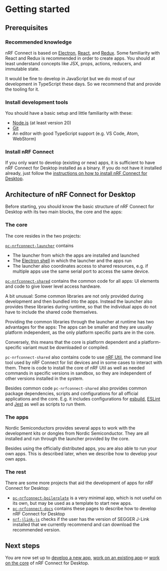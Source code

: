 ---
---

# Getting started

## Prerequisites

### Recommended knowledge

nRF Connect is based on [Electron](https://electron.atom.io/),
[React](https://facebook.github.io/react/), and [Redux](http://redux.js.org/).
Some familiarity with React and Redux is recommended in order to create apps.
You should at least understand concepts like JSX, props, actions, reducers, and
immutable state.

It would be fine to develop in JavaScript but we do most of our development in
TypeScript these days. So we recommend that and provide the tooling for it.

### Install development tools

You should have a basic setup and little familiarity with these:

- [Node.js](https://nodejs.org) (at least version 20)
- [Git](https://git-scm.com/downloads)
- An editor with good TypeScript support (e.g. VS Code, Atom, WebStorm)

### Install nRF Connect

If you only want to develop (existing or new) apps, it is sufficient to have nRF
Connect for Desktop installed as a binary. If you do not have it installed
already, just follow the
[instructions on how to install nRF Connect for Desktop](https://docs.nordicsemi.com/bundle/nrf-connect-desktop).

## Architecture of nRF Connect for Desktop

Before starting, you should know the basic structure of nRF Connect for Desktop
with its two main blocks, the core and the apps:

### The core

The core resides in the two projects:

[`pc-nrfconnect-launcher`](https://github.com/NordicSemiconductor/pc-nrfconnect-launcher)
contains

- The launcher from which the apps are installed and launched
- The [Electron shell](https://electronjs.org) in which the launcher and the
  apps run
- The launcher also coordinates access to shared resources, e.g. if multiple
  apps use the same serial port to access the same device.

[`pc-nrfconnect-shared`](https://github.com/NordicSemiconductor/pc-nrfconnect-shared)
contains the common code for all apps: UI elements and code to give lower level
access hardware.

A bit unusual: Some common libraries are not only provided during development
and then bundled into the apps. Instead the launcher also provides these
libraries during runtime, so that the individual apps do not have to include the
shared code themselves.

Providing the common libraries through the launcher at runtime has two
advantages for the apps: The apps can be smaller and they are usually platform
independent, as the only platform specific parts are in the core.

Conversely, this means that the core is platform dependent and a
platform-specific variant must be downloaded or compiled.

`pc-nrfconnect-shared` also contains code to use
[nRF Util](https://docs.nordicsemi.com/bundle/nrfutil), the command line tool
used by nRF Connect for list devices and in some cases to interact with them.
There is code to install the core of nRF Util as well as needed commands in
specific versions in sandbox, so they are independent of other versions
installed in the system.

Besides common code `pc-nrfconnect-shared` also provides common package
dependencies, scripts and configurations for all official applications and the
core. E.g. it includes configurations for [esbuild](https://esbuild.github.io),
[ESLint](https://eslint.org) and [Jest](https://jestjs.io) as well as scripts to
run them.

### The apps

Nordic Semiconductors provides several apps to work with the development kits or
dongles from Nordic Semiconductor. They are all installed and run through the
launcher provided by the core.

Besides using the officially distributed apps, you are also able to run your own
apps. This is described later, when we describe how to develop your own apps.

### The rest

There are some more projects that aid the development of apps for nRF Connect
for Desktop:

- [`pc-nrfconnect-boilerplate`](https://github.com/NordicSemiconductor/pc-nrfconnect-boilerplate)
  is a very minimal app, which is not useful on its own, but may be used as a
  template to start new apps.
- [`pc-nrfconnect-docs`](https://github.com/NordicSemiconductor/pc-nrfconnect-docs)
  contains these pages to describe how to develop nRF Connect for Desktop
- [`nrf-jlink-js`](https://github.com/NordicSemiconductor/nrf-jlink-js) checks
  if the user has the version of SEGGER J-Link installed that we currently
  recommend and can download the recommended version.

## Next steps

You are now set up to [develop a new app](./create_new_app),
[work on an existing app](./get_an_existing_app_s_sources) or
[work on the core](./core_development) of nRF Connect for Desktop.
